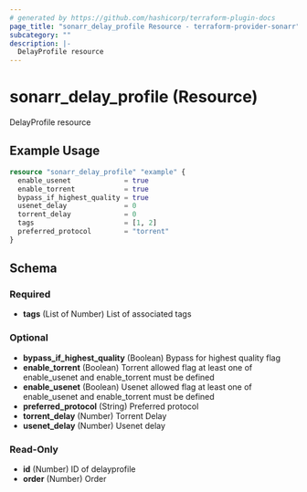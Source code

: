```yaml
---
# generated by https://github.com/hashicorp/terraform-plugin-docs
page_title: "sonarr_delay_profile Resource - terraform-provider-sonarr"
subcategory: ""
description: |-
  DelayProfile resource
---
```


# sonarr_delay_profile (Resource)

DelayProfile resource

## Example Usage

```terraform
resource "sonarr_delay_profile" "example" {
  enable_usenet             = true
  enable_torrent            = true
  bypass_if_highest_quality = true
  usenet_delay              = 0
  torrent_delay             = 0
  tags                      = [1, 2]
  preferred_protocol        = "torrent"
}
```

<!-- schema generated by tfplugindocs -->
## Schema

### Required

- **tags** (List of Number) List of associated tags

### Optional

- **bypass_if_highest_quality** (Boolean) Bypass for highest quality flag
- **enable_torrent** (Boolean) Torrent allowed flag at least one of enable_usenet and enable_torrent must be defined
- **enable_usenet** (Boolean) Usenet allowed flag at least one of enable_usenet and enable_torrent must be defined
- **preferred_protocol** (String) Preferred protocol
- **torrent_delay** (Number) Torrent Delay
- **usenet_delay** (Number) Usenet delay

### Read-Only

- **id** (Number) ID of delayprofile
- **order** (Number) Order


